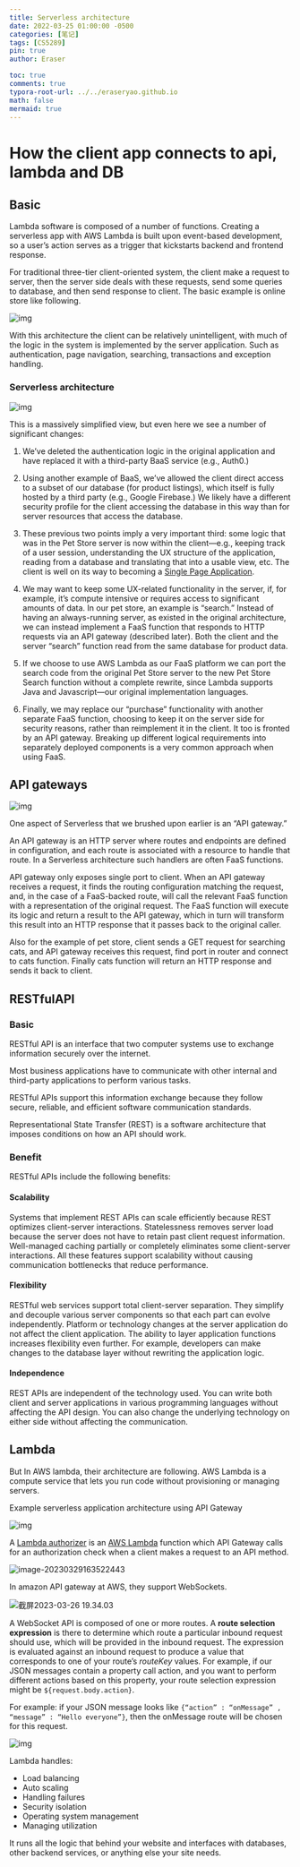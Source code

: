 ```yaml
---
title: Serverless architecture
date: 2022-03-25 01:00:00 -0500
categories: [笔记]
tags: [CS5289]
pin: true
author: Eraser

toc: true
comments: true
typora-root-url: ../../eraseryao.github.io
math: false
mermaid: true
---
```


# How the client app connects to api, lambda and DB

## Basic

Lambda software is composed of a number of functions. Creating a serverless app with AWS Lambda is built upon event-based development, so a user’s action serves as a trigger that kickstarts backend and frontend response.

For traditional three-tier client-oriented system, the client make a request to server, then the server side deals with these requests, send some queries to database, and then send response to client. The basic example is online store like following.

![img](/assets/blog_res/2022-03-25-Serverless-architecture.assets/ps.svg)

With this architecture the client can be relatively unintelligent, with much of the logic in the system is implemented by the server application. Such as authentication, page navigation, searching, transactions and exception handling.

### Serverless architecture 

![img](/assets/blog_res/2022-03-25-Serverless-architecture.assets/wkcRENCer2H6otSFiuNfQ.png)

This is a massively simplified view, but even here we see a number of significant changes:

1. We’ve deleted the authentication logic in the original application and have replaced it with a third-party BaaS service (e.g., Auth0.)
2. Using another example of BaaS, we’ve allowed the client direct access to a subset of our database (for product listings), which itself is fully hosted by a third party (e.g., Google Firebase.) We likely have a different security profile for the client accessing the database in this way than for server resources that access the database.
3. These previous two points imply a very important third: some logic that was in the Pet Store server is now within the client—e.g., keeping track of a user session, understanding the UX structure of the application, reading from a database and translating that into a usable view, etc. The client is well on its way to becoming a [Single Page Application](https://en.wikipedia.org/wiki/Single-page_application).
4. We may want to keep some UX-related functionality in the server, if, for example, it’s compute intensive or requires access to significant amounts of data. In our pet store, an example is “search.” Instead of having an always-running server, as existed in the original architecture, we can instead implement a FaaS function that responds to HTTP requests via an API gateway (described later). Both the client and the server “search” function read from the same database for product data.
5. If we choose to use AWS Lambda as our FaaS platform we can port the search code from the original Pet Store server to the new Pet Store Search function without a complete rewrite, since Lambda supports Java and Javascript—our original implementation languages.

6. Finally, we may replace our “purchase” functionality with another separate FaaS function, choosing to keep it on the server side for security reasons, rather than reimplement it in the client. It too is fronted by an API gateway. Breaking up different logical requirements into separately deployed components is a very common approach when using FaaS.

## API gateways

![img](/assets/blog_res/2022-03-25-Serverless-architecture.assets/ag.svg)

One aspect of Serverless that we brushed upon earlier is an “API gateway.”

An API gateway is an HTTP server where routes and endpoints are defined in configuration, and each route is associated with a resource to handle that route. In a Serverless architecture such handlers are often FaaS functions.

API gateway only exposes single port to client. When an API gateway receives a request, it finds the routing configuration matching the request, and, in the case of a FaaS-backed route, will call the relevant FaaS function with a representation of the original request. The FaaS function will execute its logic and return a result to the API gateway, which in turn will transform this result into an HTTP response that it passes back to the original caller.

Also for the example of pet store, client sends a GET request for searching cats, and API gateway receives this request, find port in router and connect to cats function. Finally cats function will return an HTTP response and sends it back to client.

## RESTfulAPI

### Basic

RESTful API is an interface that two computer systems use to exchange information securely over the internet.

Most business applications have to communicate with other internal and third-party applications to perform various tasks. 

RESTful APIs support this information exchange because they follow secure, reliable, and efficient software communication standards.

Representational State Transfer (REST) is a software architecture that imposes conditions on how an API should work.

### Benefit

RESTful APIs include the following benefits:

#### Scalability

Systems that implement REST APIs can scale efficiently because REST optimizes client-server interactions. Statelessness removes server load because the server does not have to retain past client request information. Well-managed caching partially or completely eliminates some client-server interactions. All these features support scalability without causing communication bottlenecks that reduce performance.

#### Flexibility

RESTful web services support total client-server separation. They simplify and decouple various server components so that each part can evolve independently. Platform or technology changes at the server application do not affect the client application. The ability to layer application functions increases flexibility even further. For example, developers can make changes to the database layer without rewriting the application logic.

#### Independence

REST APIs are independent of the technology used. You can write both client and server applications in various programming languages without affecting the API design. You can also change the underlying technology on either side without affecting the communication.

## Lambda

But In AWS lambda, their architecture are following. AWS Lambda is a compute service that lets you run code without provisioning or managing servers.

Example serverless application architecture using API Gateway

![img](/assets/blog_res/2022-03-25-Serverless-architecture.assets/IL-Sf4gCZP9gWFbJVNphghqjZ87zQWTOAwvC7Y.png)

A [Lambda authorizer](https://docs.aws.amazon.com/apigateway/latest/developerguide/apigateway-use-lambda-authorizer.html) is an [AWS Lambda](https://aws.amazon.com/lambda/) function which API Gateway calls for an authorization check when a client makes a request to an API method.

![image-20230329163522443](/assets/blog_res/2022-03-25-Serverless-architecture.assets/image-20230329163522443.png)

In amazon API gateway at AWS, they support WebSockets.

![截屏2023-03-26 19.34.03](/assets/blog_res/2022-03-25-Serverless-architecture.assets/%E6%88%AA%E5%B1%8F2023-03-26%2019.34.03.png)

A WebSocket API is composed of one or more routes. A **route selection expression** is there to determine which route a particular inbound request should use, which will be provided in the inbound request. The expression is evaluated against an inbound request to produce a value that corresponds to one of your route’s *routeKey* values. For example, if our JSON messages contain a property call action, and you want to perform different actions based on this property, your route selection expression might be `${request.body.action}`.

For example: if your JSON message looks like `{“action” : “onMessage” , “message” : “Hello everyone”}`, then the onMessage route will be chosen for this request.

![img](/assets/blog_res/2022-03-25-Serverless-architecture.assets/Gf3LeUPxCRLL7mHEHvNUYC4HZK9lqsn3VPU6KDm.png)

Lambda handles:

- Load balancing
- Auto scaling
- Handling failures
- Security isolation
- Operating system management
- Managing utilization

It runs all the logic that behind your website and interfaces with databases, other backend services, or anything else your site needs.

